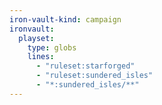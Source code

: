 ```yaml
---
iron-vault-kind: campaign
ironvault:
  playset:
    type: globs
    lines:
      - "ruleset:starforged"
      - "ruleset:sundered_isles"
      - "*:sundered_isles/**"
---
```

